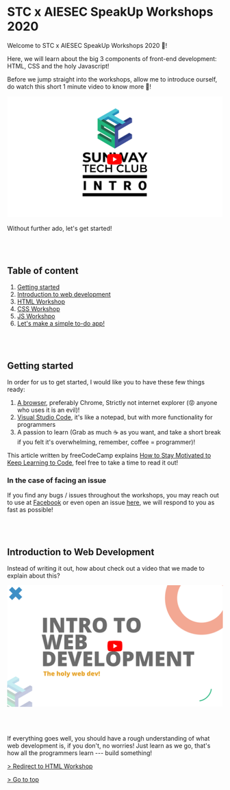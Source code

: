 # STC x AIESEC SpeakUp Workshops 2020

Welcome to STC x AIESEC SpeakUp Workshops 2020 🥳!

Here, we will learn about the big 3 components of front-end development: HTML, CSS and the holy Javascript!

Before we jump straight into the workshops, allow me to introduce ourself, do watch this short 1 minute video to know more 🎇!

[![intro video](/assets/banner.png)](https://www.youtube.com/watch?v=aBNvCoJP-ag)

Without further ado, let's get started!

<br>
<br>

## Table of content

1. [Getting started](#1)
2. [Introduction to web development](#2)
3. [HTML Workshop](/html)
4. [CSS Workshop](/css)
5. [JS Workshpo](/js)
6. [Let's make a simple to-do app!](/project)

<br>
<br>

## Getting started <a name="1"></a>

In order for us to get started, I would like you to have these few things ready:

1. [A browser](https://www.google.com/chrome/), preferably Chrome, Strictly not internet explorer (😡 anyone who uses it is an evil)!
2. [Visual Studio Code](https://code.visualstudio.com/download), it's like a notepad, but with more functionality for programmers
3. A passion to learn (Grab as much ☕ as you want, and take a short break if you felt it's overwhelming, remember, coffee = programmer)!

This article written by freeCodeCamp explains [How to Stay Motivated to Keep Learning to Code](https://www.freecodecamp.org/news/how-to-stay-motivated-to-keep-learning-to-code/), feel free to take a time to read it out!

### In the case of facing an issue

If you find any bugs / issues throughout the workshops, you may reach out to use at [Facebook](https://www.facebook.com/sunwaytechclub) or even open an issue [here](https://github.com/sunwaytechclub/STC-x-AIESEC-SpeakUp-Workshops-2020/issues), we will respond to you as fast as possible!

<br>
<br>

## Introduction to Web Development <a name="2"></a>

Instead of writing it out, how about check out a video that we made to explain about this?

[![intro to web dev video](/assets/intro.png)](https://youtu.be/4GdtgkWIqfA)

<br>
<br>

If everything goes well, you should have a rough understanding of what web development is, if you don't, no worries! Just learn as we go, that's how all the programmers learn --- build something!

[> Redirect to HTML Workshop](/html)

[> Go to top](/)

